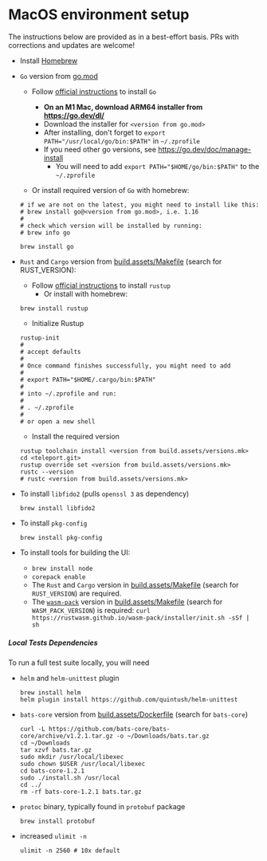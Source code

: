# MacOS environment setup

The instructions below are provided as in a best-effort basis.
PRs with corrections and updates are welcome!

* Install [Homebrew](https://brew.sh/)
* `Go` version from
  [go.mod](https://github.com/gravitational/teleport/blob/master/go.mod#L3)

  * Follow [official instructions](https://go.dev/doc/install) to install `Go`
    * **On an M1 Mac, download ARM64 installer from https://go.dev/dl/**
    * Download the installer for `<version from go.mod>`
    * After installing, don't forget to `export PATH="/usr/local/go/bin:$PATH"` in `~/.zprofile`
    * If you need other go versions, see https://go.dev/doc/manage-install
      * You will need to add `export PATH="$HOME/go/bin:$PATH"` to the `~/.zprofile`

  * Or install required version of `Go` with homebrew:

  ```shell
  # if we are not on the latest, you might need to install like this:
  # brew install go@<version from go.mod>, i.e. 1.16
  #
  # check which version will be installed by running:
  # brew info go

  brew install go
  ````

* `Rust` and `Cargo` version from
  [build.assets/Makefile](https://github.com/gravitational/teleport/blob/master/build.assets/versions.mk#L11)
  (search for RUST_VERSION):

  * Follow [official instructions](https://www.rust-lang.org/tools/install) to install `rustup`
    * Or install with homebrew:

  ```shell
  brew install rustup
  ```

  * Initialize Rustup

  ```shell
  rustup-init
  #
  # accept defaults
  #
  # Once command finishes successfully, you might need to add
  #
  # export PATH="$HOME/.cargo/bin:$PATH"
  #
  # into ~/.zprofile and run:
  #
  # . ~/.zprofile
  #
  # or open a new shell
  ```

  * Install the required version

  ```shell
  rustup toolchain install <version from build.assets/versions.mk>
  cd <teleport.git>
  rustup override set <version from build.assets/versions.mk>
  rustc --version
  # rustc <version from build.assets/versions.mk>
  ```

* To install `libfido2` (pulls `openssl 3` as dependency)

  ```shell
  brew install libfido2
  ```

* To install `pkg-config`

  ```shell
  brew install pkg-config
  ```

* To install tools for building the UI:
  * `brew install node`
  * `corepack enable`
  * The `Rust` and `Cargo` version in [build.assets/Makefile](https://github.com/gravitational/teleport/blob/master/build.assets/versions.mk#L11) (search for `RUST_VERSION`) are required.
  * The [`wasm-pack`](https://github.com/rustwasm/wasm-pack) version in [build.assets/Makefile](https://github.com/gravitational/teleport/blob/master/build.assets/versions.mk#L12) (search for `WASM_PACK_VERSION`) is required:
    `curl https://rustwasm.github.io/wasm-pack/installer/init.sh -sSf | sh`

##### Local Tests Dependencies

To run a full test suite locally, you will need

* `helm` and `helm-unittest` plugin

  ```shell
  brew install helm
  helm plugin install https://github.com/quintush/helm-unittest
  ```

* `bats-core` version from [build.assets/Dockerfile](https://github.com/gravitational/teleport/blob/master/build.assets/Dockerfile#L183) (search for `bats-core`)

  ```shell
  curl -L https://github.com/bats-core/bats-core/archive/v1.2.1.tar.gz -o ~/Downloads/bats.tar.gz
  cd ~/Downloads
  tar xzvf bats.tar.gz
  sudo mkdir /usr/local/libexec
  sudo chown $USER /usr/local/libexec
  cd bats-core-1.2.1
  sudo ./install.sh /usr/local
  cd ../
  rm -rf bats-core-1.2.1 bats.tar.gz
  ```

* `protoc` binary, typically found in `protobuf` package

  ```shell
  brew install protobuf
  ```

* increased `ulimit -n`

  ```shell
  ulimit -n 2560 # 10x default
  ```
